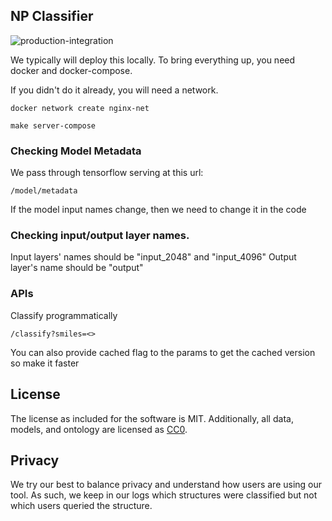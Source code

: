 ## NP Classifier

![production-integration](https://github.com/mwang87/NP-Classifier/workflows/production-integration/badge.svg)

We typically will deploy this locally. To bring everything up, 
you need docker and docker-compose.

If you didn't do it already, you will need a network.

```shell
docker network create nginx-net
```

```shell
make server-compose
```

### Checking Model Metadata

We pass through tensorflow serving at this url:

```/model/metadata```

If the model input names change, then we need to change it in the code

### Checking input/output layer names.
Input layers' names should be "input_2048" and "input_4096"
Output layer's name should be "output"

### APIs

Classify programmatically 

```/classify?smiles=<>```

You can also provide cached flag to the params to get the cached version so make it faster

## License

The license as included for the software is MIT. Additionally, all data, models, and ontology are licensed as [CC0](https://creativecommons.org/share-your-work/public-domain/cc0/).

## Privacy

We try our best to balance privacy and understand how users are using our tool. As such, we keep in our logs which structures were classified but not which users queried the structure. 
